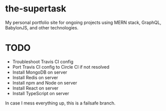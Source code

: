 # the-supertask

My personal portfolio site for ongoing projects using MERN stack, GraphQL, BabylonJS, and other technologies.

# TODO

- Troubleshoot Travis CI config
- Port Travis CI config to Circle CI if not resolved
- Install MongoDB on server
- Install Redis on server
- Install npm and Node on server
- Install React on server
- Install TypeScript on server

In case I mess everything up, this is a failsafe branch.
